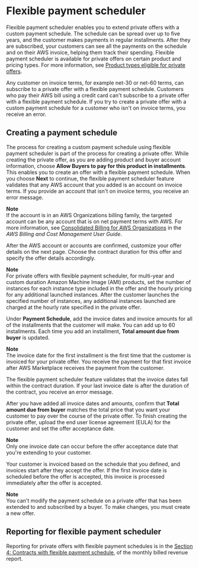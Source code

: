 # Flexible payment scheduler<a name="flexible-payment-scheduler"></a>

Flexible payment scheduler enables you to extend private offers with a custom payment schedule\. The schedule can be spread over up to five years, and the customer makes payments in regular installments\. After they are subscribed, your customers can see all the payments on the schedule and on their AWS invoice, helping them track their spending\. Flexible payment scheduler is available for private offers on certain product and pricing types\. For more information, see [Product types eligible for private offers](https://docs.aws.amazon.com/marketplace/latest/buyerguide/buyer-private-offers.html#buyer-private-offers-types)\.

Any customer on invoice terms, for example net\-30 or net\-60 terms, can subscribe to a private offer with a flexible payment schedule\. Customers who pay their AWS bill using a credit card can't subscribe to a private offer with a flexible payment schedule\. If you try to create a private offer with a custom payment schedule for a customer who isn't on invoice terms, you receive an error\. 

## Creating a payment schedule<a name="creating-a-payment-schedule"></a>

The process for creating a custom payment schedule using flexible payment scheduler is part of the process for creating a private offer\. While creating the private offer, as you are adding product and buyer account information, choose **Allow Buyers to pay for this product in installments**\. This enables you to create an offer with a flexible payment schedule\. When you choose **Next** to continue, the flexible payment scheduler feature validates that any AWS account that you added is an account on invoice terms\. If you provide an account that isn't on invoice terms, you receive an error message\. 

**Note**  
If the account is in an AWS Organizations billing family, the targeted account can be any account that is on net payment terms with AWS\. For more information, see [Consolidated Billing for AWS Organizations](https://docs.aws.amazon.com/awsaccountbilling/latest/aboutv2/consolidated-billing.html) in the *AWS Billing and Cost Management User Guide*\. 

After the AWS account or accounts are confirmed, customize your offer details on the next page\. Choose the contract duration for this offer and specify the offer details accordingly\.

**Note**  
 For private offers with flexible payment scheduler, for multi\-year and custom duration Amazon Machine Image \(AMI\) products, set the number of instances for each instance type included in the offer and the hourly pricing for any additional launched instances\. After the customer launches the specified number of instances, any additional instances launched are charged at the hourly rate specified in the private offer\. 

Under **Payment Schedule**, add the invoice dates and invoice amounts for all of the installments that the customer will make\. You can add up to 60 installments\. Each time you add an installment, **Total amount due from buyer** is updated\. 

**Note**  
The invoice date for the first installment is the first time that the customer is invoiced for your private offer\. You receive the payment for that first invoice after AWS Marketplace receives the payment from the customer\. 

The flexible payment scheduler feature validates that the invoice dates fall within the contract duration\. If your last invoice date is after the duration of the contract, you receive an error message\. 

After you have added all invoice dates and amounts, confirm that **Total amount due from buyer** matches the total price that you want your customer to pay over the course of the private offer\. To finish creating the private offer, upload the end user license agreement \(EULA\) for the customer and set the offer acceptance date\. 

**Note**  
Only one invoice date can occur before the offer acceptance date that you're extending to your customer\. 

Your customer is invoiced based on the schedule that you defined, and invoices start after they accept the offer\. If the first invoice date is scheduled before the offer is accepted, this invoice is processed immediately after the offer is accepted\. 

**Note**  
You can't modify the payment schedule on a private offer that has been extended to and subscribed by a buyer\. To make changes, you must create a new offer\. 

## Reporting for flexible payment scheduler<a name="fps-reporting"></a>

Reporting for private offers with flexible payment schedules is in the [Section 4: Contracts with flexible payment schedule](monthly-billed-revenue-report.md#section-4-contracts-with-flexible-payments), of the monthly billed revenue report\. 